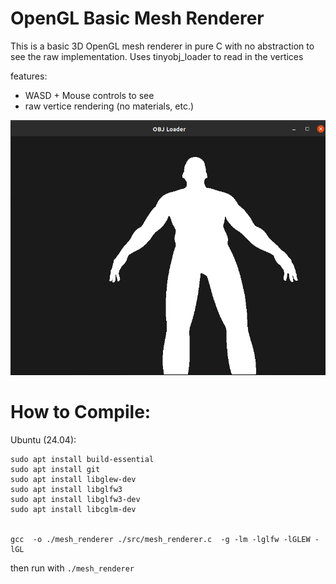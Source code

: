 # OpenGL Basic Mesh Renderer

This is a basic 3D OpenGL mesh renderer in pure C with no abstraction to see the raw implementation. Uses tinyobj_loader to read in the vertices

features: 

- WASD + Mouse controls to see
- raw vertice rendering (no materials, etc.)

![alt text](readme.png)



# How to Compile:


Ubuntu (24.04):

```
sudo apt install build-essential
sudo apt install git
sudo apt install libglew-dev
sudo apt install libglfw3
sudo apt install libglfw3-dev
sudo apt install libcglm-dev


gcc  -o ./mesh_renderer ./src/mesh_renderer.c  -g -lm -lglfw -lGLEW -lGL
```

then run with `./mesh_renderer`


